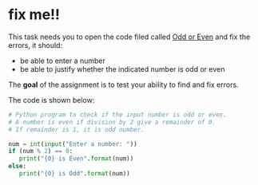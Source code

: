 # fix me!!

This task needs you to open the code filed called [Odd or Even](odd+even.py) and fix the errors, it should:
- be able to enter a number
- be able to justify whether the indicated number is odd or even

The **goal** of the assignment is to test your ability to find and fix errors.

The code is shown below:

```python
# Python program to check if the input number is odd or even.
# A number is even if division by 2 give a remainder of 0.
# If remainder is 1, it is odd number.

num = int(input("Enter a number: "))
if (num % 2) == 0:
   print("{0} is Even".format(num))
else:
   print("{0} is Odd".format(num))
```
